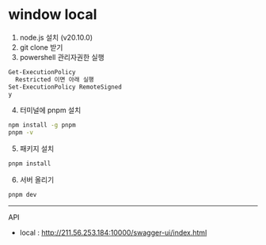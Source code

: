 # window local

1. node.js 설치 (v20.10.0)
2. git clone 받기
3. powershell 관리자권한 실행

```bash
Get-ExecutionPolicy
  Restricted 이면 아래 실행
Set-ExecutionPolicy RemoteSigned
y
```

4. 터미널에 pnpm 설치

```bash
npm install -g pnpm
pnpm -v
```

5. 패키지 설치

```bash
pnpm install
```

6. 서버 올리기

```bash
pnpm dev
```

---

API

- local : http://211.56.253.184:10000/swagger-ui/index.html
